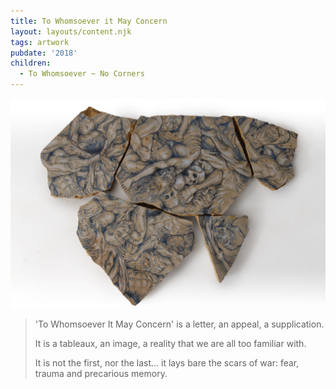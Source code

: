 ```yaml
---
title: To Whomsoever it May Concern
layout: layouts/content.njk
tags: artwork
pubdate: '2018'
children:
  - To Whomsoever ~ No Corners
---
```


![To Whomsoever it May Concern, 2018, mixed media on Sandstone, A set of 5 pieces, size variable](/static/img/ali-akbar-mehta_to-whomsoever-it-may-concern_tao-art-gallery_cc_2018.jpg)

> 'To Whomsoever It May Concern' is a letter, an appeal, a supplication.
>
> It is a tableaux, an image, a reality that we are all too familiar with.
>
> It is not the first, nor the last... it lays bare the scars of war: fear, trauma and precarious memory.
